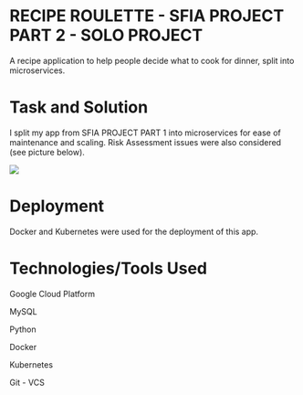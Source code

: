 <body>
<h1>RECIPE ROULETTE - SFIA PROJECT PART 2 - SOLO PROJECT</h1>
<p>A recipe application to help people decide what to cook for dinner, split into microservices.</p>

<h1>Task and Solution</h1>
<p>I split my app from SFIA PROJECT PART 1 into microservices for ease of maintenance and scaling. Risk Assessment issues were also considered (see picture below). </p>
<img src="https://imgur.com/BiZkoYH.png">

<h1>Deployment</h1>
<p>Docker and Kubernetes were used for the deployment of this app.</p>

<h1>Technologies/Tools Used</h1>
<p>Google Cloud Platform</p>
<p>MySQL</p>
<p>Python</p>
<p>Docker</p>
<p>Kubernetes</p>
<p>Git - VCS</p>

</body>
</html>
